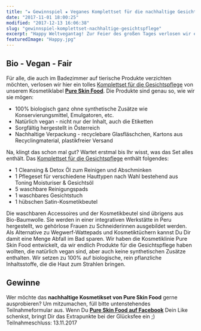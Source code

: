 ```yaml
---
title: "★ Gewinnspiel ★ Veganes Komplettset für die nachhaltige Gesichtspflege"
date: "2017-11-01 18:00:25"
modified: "2017-12-13 16:06:38"
slug: "gewinnspiel-komplettset-nachhaltige-gesichtspflege"
excerpt: "Happy Weltvegantag! Zur Feier des großen Tages verlosen wir ein veganes & biologisches Kosmetikset von Pure Skin Food."
featuredImage: "Happy.jpg"
---
```


## Bio - Vegan - Fair

Für alle, die auch im Badezimmer auf tierische Produkte verzichten möchten, verlosen wir hier ein tolles [Komplettset für die Gesichtspflege](https://www.pureskinfood.at/psf/komplettset-bio-gesichtspflege) von unserem Kosmetiklabel [**Pure Skin Food**](https://www.pureskinfood.at/). Die Produkte sind genau so, wie wir sie mögen:

*   100% biologisch ganz ohne synthetische Zusätze wie Konservierungsmittel, Emulgatoren, etc.
*   Natürlich vegan - nicht nur der Inhalt, auch die Etiketten
*   Sorgfältig hergestellt in Österreich
*   Nachhaltige Verpackung - recyclebare Glasfläschchen, Kartons aus Recyclingmaterial, plastikfreier Versand

Na, klingt das schon mal gut? Wartet erstmal bis Ihr wisst, was das Set alles enthält. Das [Komplettset für die Gesichtspflege](https://www.pureskinfood.at/psf/komplettset-bio-gesichtspflege) enthält folgendes:

*   1 Cleansing & Detox Öl zum Reinigen und Abschminken
*   1 Pflegeset für verschiedene Hauttypen nach Wahl bestehend aus Toning Moisturiser & Gesichtsöl
*   5 waschbare Reinigungspads
*   1 waschbares Gesichtstuch
*   1 hübschen Satin-Kosmetikbeutel

Die waschbaren Accessoires und der Kosmetikbeutel sind übrigens aus Bio-Baumwolle. Sie werden in einer integrativen Werkstätte in Peru hergestellt, wo gehörlose Frauen zu Schneiderinnen ausgebildet werden. Als Alternative zu Wegwerf-Wattepads und Kosmetiktüchern kannst Du Dir damit eine Menge Abfall im Bad sparen. Wir haben die Kosmetiklinie Pure Skin Food entwickelt, da wir endlich Produkte für die Gesichtspflege haben wollten, die natürlich vegan sind, aber auch keine synthetischen Zusätze enthalten. Wir setzen zu 100% auf biologische, rein pflanzliche Inhaltsstoffe, die die Haut zum Strahlen bringen.

## Gewinne

Wer möchte das **nachhaltige Kosmetikset von Pure Skin Food** gerne ausprobieren? Um mitzumachen, füll bitte untenstehendes Teilnahmeformular aus. Wenn Du [**Pure Skin Food auf Facebook**](https://www.facebook.com/pureskinfood/) Dein Like schenkst, bringt Dir das Extrapunkte bei der Glücksfee ein ;) Teilnahmeschluss: 13.11.2017